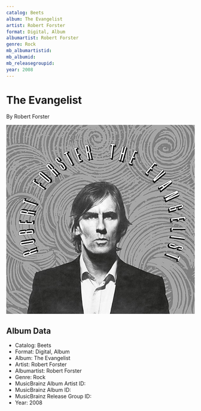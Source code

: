 ```yaml
---
catalog: Beets
album: The Evangelist
artist: Robert Forster
format: Digital, Album
albumartist: Robert Forster
genre: Rock
mb_albumartistid: 
mb_albumid: 
mb_releasegroupid: 
year: 2008
---
```


# The Evangelist

By Robert Forster

![](../../assets/beetscovers/Robert_Forster-The_Evangelist.jpg)

## Album Data

- Catalog: Beets
- Format: Digital, Album
- Album: The Evangelist
- Artist: Robert Forster
- Albumartist: Robert Forster
- Genre: Rock
- MusicBrainz Album Artist ID: 
- MusicBrainz Album ID: 
- MusicBrainz Release Group ID: 
- Year: 2008

